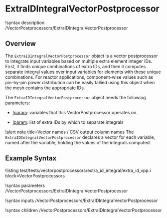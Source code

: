 # ExtraIDIntegralVectorPostprocessor

!syntax description /VectorPostprocessors/ExtraIDIntegralVectorPostprocessor


## Overview

The `ExtraIDIntegralVectorPostprocessor` object is a vector postprocessor to integrate input variables based on multiple extra element integer IDs.
First, it finds unique combinations of extra IDs, and then it computes separate integral values over input variables for elements with these unique combinations.
For reactor applications, component-wise values such as pin-by-pin power distribution can be easily tallied using this object when the mesh contains the appropriate IDs.

The `ExtraIDIntegralVectorPostprocessor` object needs the following parameters:

- [!param](/VectorPostprocessors/ExtraIDIntegralVectorPostprocessor/variable): variables that this VectorPostprocessor operates on.

- [!param](/VectorPostprocessors/ExtraIDIntegralVectorPostprocessor/id_name): list of extra IDs by which to separate integrals

!alert note title=Vector names / CSV output column names
The `ExtraIDIntegralVectorPostprocessor` declares a vector for each variable, named after the variable,
holding the values of the integrals computed.

## Example Syntax

!listing test/tests/vectorpostprocessors/extra_id_integral/extra_id_vpp.i block=VectorPostprocessors

!syntax parameters /VectorPostprocessors/ExtraIDIntegralVectorPostprocessor

!syntax inputs /VectorPostprocessors/ExtraIDIntegralVectorPostprocessor

!syntax children /VectorPostprocessors/ExtraIDIntegralVectorPostprocessor
